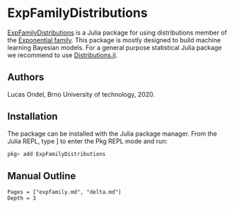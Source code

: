 # ExpFamilyDistributions

[ExpFamilyDistributions](https://github.com/BUTSpeechFIT/ExpFamilyDistributions)
is a Julia package for using distributions member of the
[Exponential family](https://en.wikipedia.org/wiki/Exponential_family).
This package is mostly designed to build machine learning Bayesian
models. For a general purpose statistical Julia package we recommend
to use [Distributions.jl](https://github.com/JuliaStats/Distributions.jl).

## Authors

Lucas Ondel, Brno University of technology, 2020.

## Installation

The package can be installed with the Julia package manager. From the
Julia REPL, type ] to enter the Pkg REPL mode and run:

```julia
pkg> add ExpFamilyDistributions
```

## Manual Outline

```@contents
Pages = ["expfamily.md", "delta.md"]
Depth = 3
```

